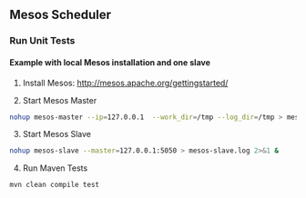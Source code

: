 ## Mesos Scheduler

### Run Unit Tests

#### Example with local Mesos installation and one slave

1. Install Mesos: http://mesos.apache.org/gettingstarted/


2. Start Mesos Master

  ~~~BASH
  nohup mesos-master --ip=127.0.0.1  --work_dir=/tmp --log_dir=/tmp > mesos-master.log 2>&1 &
  ~~~

3. Start Mesos Slave 

  ~~~BASH
  nohup mesos-slave --master=127.0.0.1:5050 > mesos-slave.log 2>&1 &
  ~~~

4. Run Maven Tests

  ~~~BASH
  mvn clean compile test
  ~~~

